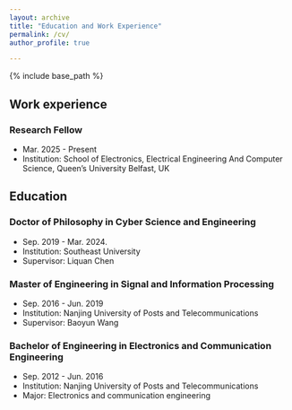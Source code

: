 ```yaml
---
layout: archive
title: "Education and Work Experience"
permalink: /cv/
author_profile: true

---
```


{% include base_path %}

## Work experience
### Research Fellow
- Mar. 2025 - Present
- Institution: School of Electronics, Electrical Engineering And Computer Science, Queen’s University Belfast, UK


## Education
### Doctor of Philosophy in Cyber Science and Engineering
- Sep. 2019 - Mar. 2024.
- Institution: Southeast University
- Supervisor: Liquan Chen

### Master of Engineering in Signal and Information Processing
- Sep. 2016 - Jun. 2019
- Institution: Nanjing University of Posts and Telecommunications
- Supervisor: Baoyun Wang

### Bachelor of Engineering in Electronics and Communication Engineering
- Sep. 2012 - Jun. 2016
- Institution: Nanjing University of Posts and Telecommunications
- Major: Electronics and communication engineering

